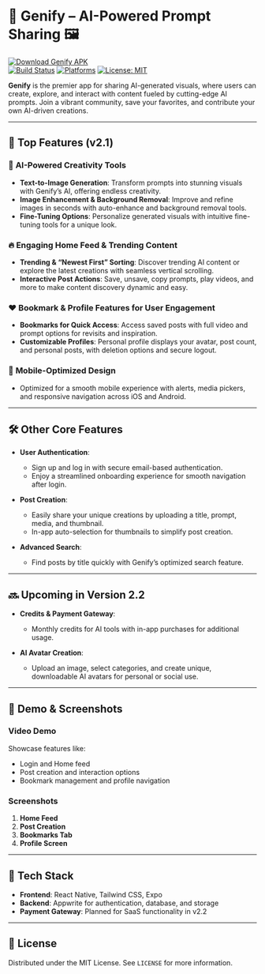 # 📸 **Genify – AI-Powered Prompt Sharing** 🖼️  
[![Download Genify APK](https://img.shields.io/badge/Download-Genify-brightgreen?style=for-the-badge)](https://expo.dev/accounts/yashrajsinghtnw/projects/sora/builds/27733d0d-efb1-4adc-95ef-222e409daf14)  
[![Build Status](https://img.shields.io/badge/build-passing-brightgreen?style=flat-square)](link-to-build) [![Platforms](https://img.shields.io/badge/platforms-iOS%20|%20Android-blue?style=flat-square)]() [![License: MIT](https://img.shields.io/badge/License-MIT-yellow.svg?style=flat-square)](LICENSE)

**Genify** is the premier app for sharing AI-generated visuals, where users can create, explore, and interact with content fueled by cutting-edge AI prompts. Join a vibrant community, save your favorites, and contribute your own AI-driven creations. 

---

## 🌟 **Top Features (v2.1)**

### 🚀 **AI-Powered Creativity Tools**
   - **Text-to-Image Generation**: Transform prompts into stunning visuals with Genify’s AI, offering endless creativity.
   - **Image Enhancement & Background Removal**: Improve and refine images in seconds with auto-enhance and background removal tools.
   - **Fine-Tuning Options**: Personalize generated visuals with intuitive fine-tuning tools for a unique look.

### 🔥 **Engaging Home Feed & Trending Content**
   - **Trending & “Newest First” Sorting**: Discover trending AI content or explore the latest creations with seamless vertical scrolling.
   - **Interactive Post Actions**: Save, unsave, copy prompts, play videos, and more to make content discovery dynamic and easy.

### ❤️ **Bookmark & Profile Features for User Engagement**
   - **Bookmarks for Quick Access**: Access saved posts with full video and prompt options for revisits and inspiration.
   - **Customizable Profiles**: Personal profile displays your avatar, post count, and personal posts, with deletion options and secure logout.

### 📲 **Mobile-Optimized Design**
   - Optimized for a smooth mobile experience with alerts, media pickers, and responsive navigation across iOS and Android.

---

## 🛠️ **Other Core Features**

- **User Authentication**:  
   - Sign up and log in with secure email-based authentication.
   - Enjoy a streamlined onboarding experience for smooth navigation after login.

- **Post Creation**:  
   - Easily share your unique creations by uploading a title, prompt, media, and thumbnail.
   - In-app auto-selection for thumbnails to simplify post creation.

- **Advanced Search**:  
   - Find posts by title quickly with Genify’s optimized search feature.

---

## 🔜 **Upcoming in Version 2.2**

- **Credits & Payment Gateway**:  
   - Monthly credits for AI tools with in-app purchases for additional usage.
  
- **AI Avatar Creation**:  
   - Upload an image, select categories, and create unique, downloadable AI avatars for personal or social use.

---

## 📲 **Demo & Screenshots**

### **Video Demo**
Showcase features like:
- Login and Home feed
- Post creation and interaction options
- Bookmark management and profile navigation

### **Screenshots**
1. **Home Feed**
2. **Post Creation**
3. **Bookmarks Tab**
4. **Profile Screen**

---

## 🧩 **Tech Stack**

- **Frontend**: React Native, Tailwind CSS, Expo
- **Backend**: Appwrite for authentication, database, and storage
- **Payment Gateway**: Planned for SaaS functionality in v2.2

---

## 📝 **License**

Distributed under the MIT License. See `LICENSE` for more information.

